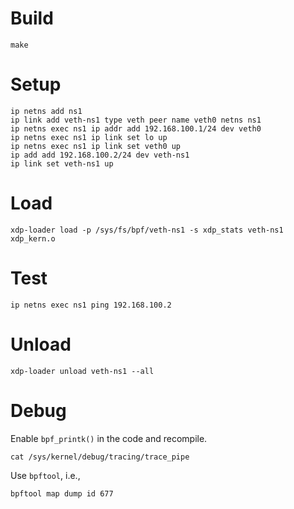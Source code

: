 # Build

```
make
```

# Setup

```
ip netns add ns1
ip link add veth-ns1 type veth peer name veth0 netns ns1
ip netns exec ns1 ip addr add 192.168.100.1/24 dev veth0
ip netns exec ns1 ip link set lo up
ip netns exec ns1 ip link set veth0 up
ip add add 192.168.100.2/24 dev veth-ns1
ip link set veth-ns1 up
```

# Load

```
xdp-loader load -p /sys/fs/bpf/veth-ns1 -s xdp_stats veth-ns1 xdp_kern.o
```

# Test

```
ip netns exec ns1 ping 192.168.100.2
```

# Unload

```
xdp-loader unload veth-ns1 --all
```

# Debug

Enable `bpf_printk()` in the code and recompile.
```
cat /sys/kernel/debug/tracing/trace_pipe
```

Use `bpftool`, i.e.,
```
bpftool map dump id 677
```

